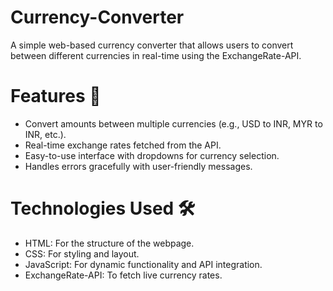 # Currency-Converter
A simple web-based currency converter that allows users to convert between different currencies in real-time using the ExchangeRate-API.
# Features 🚀
- Convert amounts between multiple currencies (e.g., USD to INR, MYR to INR, etc.).
- Real-time exchange rates fetched from the API.
- Easy-to-use interface with dropdowns for currency selection.
- Handles errors gracefully with user-friendly messages.
# Technologies Used 🛠️
- HTML: For the structure of the webpage.
- CSS: For styling and layout.
- JavaScript: For dynamic functionality and API integration.
- ExchangeRate-API: To fetch live currency rates.
